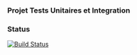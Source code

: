 ### Projet Tests Unitaires et Integration


### Status
[![Build Status](https://travis-ci.org/elodieOC/ComptaTests.png)](https://travis-ci.org/elodieOC/ComptaTests)
